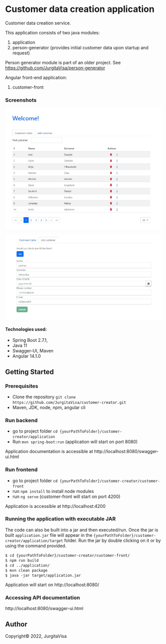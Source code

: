 # Customer data creation application

Customer data creation service.

This application consists of two java modules:
1. application
2. person-generator (provides initial customer data upon startup and request)

Person generator module is part of an older project. See https://github.com/JurgitaVisa/person-generator  

Angular front-end application:
1. customer-front

### Screenshots
<p align="center">
  <img src="images/main.jpg" alt="Main" />
</p>

<p align="center">
  <img src="images/form.jpg" alt="Form" />
</p>

#### Technologies used:
- Spring Boot 2.7.1,
- Java 11
- Swagger-UI, Maven
- Angular 14.1.0

## Getting Started
### Prerequisites

- Clone the repository `git clone https://github.com/JurgitaVisa/customer-creator.git`
- Maven, JDK, node, npm, angular cli

### Run backend

- go to project folder `cd {yourPathToFolder}/customer-creator/application`
- Run `mvn spring-boot:run` (application will start on port 8080)

Application documentation is accessible at http://localhost:8080/swagger-ui.html<br/>

### Run frontend 

- go to project folder `cd {yourPathToFolder}/customer-creator/customer-front`
- run `npm install` to install node modules 
- run `ng serve` (customer-front will start on port 4200)

Application is accessible at http://localhost:4200<br/>


### Running the application with executable JAR

The code can also be built into a jar and then executed/run.
Once the jar is built `application.jar` file will appear in the `{yourPathToFolder}/customer-creator/application/target` folder.
Run the jar by double clicking on it or by using the command provided.

```shell
$ cd {yourPathToFolder}/customer-creator/customer-front/
$ npm run build
$ cd ../application/
$ mvn clean package
$ java -jar target/application.jar
```

Application will start on http://localhost:8080/


### Accessing API documentation

http://localhost:8080/swagger-ui.html


## Author

Copyright&copy; 2022, JurgitaVisa
